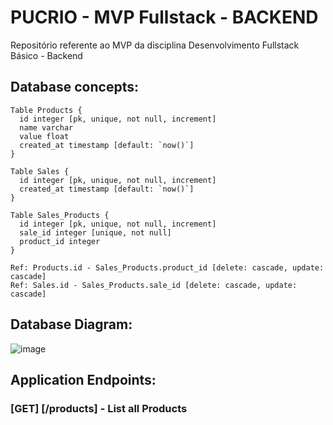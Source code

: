 # PUCRIO - MVP Fullstack - BACKEND
Repositório referente ao MVP da disciplina Desenvolvimento Fullstack Básico - Backend

## Database concepts:

```
Table Products {
  id integer [pk, unique, not null, increment]
  name varchar
  value float
  created_at timestamp [default: `now()`]
}

Table Sales {
  id integer [pk, unique, not null, increment]
  created_at timestamp [default: `now()`]
}

Table Sales_Products {
  id integer [pk, unique, not null, increment]
  sale_id integer [unique, not null]
  product_id integer
}

Ref: Products.id - Sales_Products.product_id [delete: cascade, update: cascade]
Ref: Sales.id - Sales_Products.sale_id [delete: cascade, update: cascade]
```

## Database Diagram:

![image](https://github.com/pieroribeiro/pucrio_mvp1_backend/assets/2132546/f17ccc70-0207-4faf-91fd-755ee96a34a6)

## Application Endpoints:

### [GET] [/products] - List all Products
